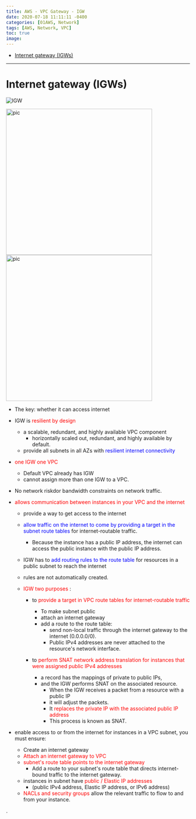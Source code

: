 ```yaml
---
title: AWS - VPC Gateway - IGW
date: 2020-07-18 11:11:11 -0400
categories: [01AWS, Network]
tags: [AWS, Network, VPC]
toc: true
image:
---
```


- [Internet gateway (IGWs)](#internet-gateway-igws)

---

# Internet gateway (IGWs)

![IGW](https://i.imgur.com/9jacyfO.png)


<img alt="pic" src="https://i.imgur.com/bkzz2pL.png" width="400">

<img alt="pic" src="https://i.imgur.com/mU8bKIE.png" width="400">


- The key: whether it can access internet


- IGW is <font color=red> resilient by design </font>
  - a scalable, redundant, and highly available VPC component
    - horizontally scaled out, redundant, and highly available by default.
  - provide all subnets in all AZs with <font color=blue> resilient internet connectivity </font>
- <font color=red> one IGW one VPC </font>
  - Default VPC already has IGW
  - cannot assign more than one IGW to a VPC.
- No network riskdor bandwidth constraints on network traffic.

- <font color=red> allows communication between instances in your VPC and the internet </font>
  - provide a way to get access to the internet
  - <font color=blue> allow traffic on the internet to come by providing a target in the subnet route tables </font> for internet-routable traffic.
    - Because the instance has a public IP address, the internet can access the public instance with the public IP address.
  - IGW has to <font color=blue> add routing rules to the route table </font> for resources in a public subnet to reach the internet
  - rules are not automatically created.


  - <font color=red> IGW two purposes </font> :
    - to <font color=red> provide a target in VPC route tables for internet-routable traffic </font>
      - To make subnet public
      - attach an internet gateway
      - add a route to the route table:
        - send non-local traffic through the internet gateway to the internet (0.0.0.0/0).
        - Public IPv4 addresses are never attached to the resource's network interface.

    - to <font color=red> perform SNAT network address translation for instances that were assigned public IPv4 addresses </font>
      - a record has the mappings of private to public IPs,
      - and the IGW performs SNAT on the associated resource.
        - When the IGW receives a packet from a resource with a public IP
        - it will adjust the packets.
        - It <font color=red> replaces the private IP with the associated public IP address </font>
        - This process is known as SNAT.



- enable access to or from the internet for instances in a VPC subnet, you must ensure:
  - Create an internet gateway
  - <font color=red> Attach an internet gateway to VPC </font>
  - <font color=red> subnet's route table points to the internet gateway </font>
    - Add a route to your subnet's route table that directs internet-bound traffic to the internet gateway.
  - instances in subnet have <font color=red> public / Elastic IP addresses </font>
    - (public IPv4 address, Elastic IP address, or IPv6 address)
  - <font color=red> NACLs and security groups </font> allow the relevant traffic to flow to and from your instance.




.
